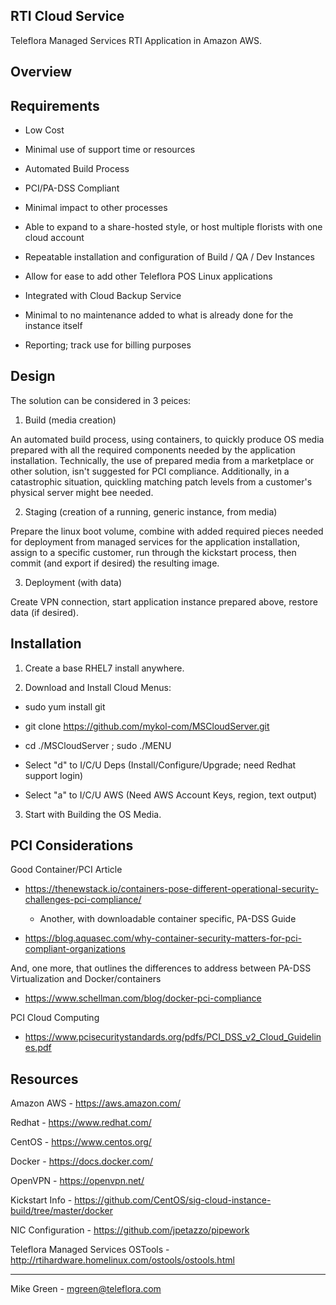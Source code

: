 RTI Cloud Service
------------------------

Teleflora Managed Services RTI Application in Amazon AWS.



Overview
------------------------



Requirements
------------------------

- Low Cost

- Minimal use of support time or resources

- Automated Build Process

- PCI/PA-DSS Compliant

- Minimal impact to other processes

- Able to expand to a share-hosted style, or host multiple florists with one cloud account

- Repeatable installation and configuration of Build / QA / Dev Instances

- Allow for ease to add other Teleflora POS Linux applications

- Integrated with Cloud Backup Service

- Minimal to no maintenance added to what is already done for the instance itself

- Reporting; track use for billing purposes


Design
------------------------

The solution can be considered in 3 peices:

1. Build (media creation)

An automated build process, using containers, to quickly produce OS media prepared with all the required components needed by the application installation. Technically, the use of prepared media from a marketplace or other solution, isn't suggested for PCI compliance. Additionally, in a catastrophic situation, quickling matching patch levels from a customer's physical server might bee needed.

2. Staging (creation of a running, generic instance, from media)

Prepare the linux boot volume, combine with added required pieces needed for deployment from managed services for the application installation, assign to a specific customer, run through the kickstart process, then commit (and export if desired) the resulting image.

3. Deployment (with data)

Create VPN connection, start application instance prepared above, restore data (if desired).



Installation
------------------------

1. Create a base RHEL7 install anywhere.

2. Download and Install Cloud Menus:

- sudo yum install git
- git clone https://github.com/mykol-com/MSCloudServer.git
- cd ./MSCloudServer ; sudo ./MENU

- Select "d" to I/C/U Deps (Install/Configure/Upgrade; need Redhat support login)
- Select "a" to I/C/U AWS (Need AWS Account Keys, region, text output)

3. Start with Building the OS Media.



PCI Considerations
------------------------

Good Container/PCI Article

- https://thenewstack.io/containers-pose-different-operational-security-challenges-pci-compliance/

	- Another, with downloadable container specific, PA-DSS Guide

- https://blog.aquasec.com/why-container-security-matters-for-pci-compliant-organizations

And, one more, that outlines the differences to address between PA-DSS Virtualization and Docker/containers

- https://www.schellman.com/blog/docker-pci-compliance

PCI Cloud Computing

- https://www.pcisecuritystandards.org/pdfs/PCI_DSS_v2_Cloud_Guidelines.pdf


Resources
------------------------

Amazon AWS - https://aws.amazon.com/

Redhat - https://www.redhat.com/

CentOS - https://www.centos.org/

Docker - https://docs.docker.com/ 

OpenVPN - https://openvpn.net/

Kickstart Info - https://github.com/CentOS/sig-cloud-instance-build/tree/master/docker 

NIC Configuration - https://github.com/jpetazzo/pipework 

Teleflora Managed Services OSTools - http://rtihardware.homelinux.com/ostools/ostools.html 


------------------------

Mike Green - mgreen@teleflora.com
